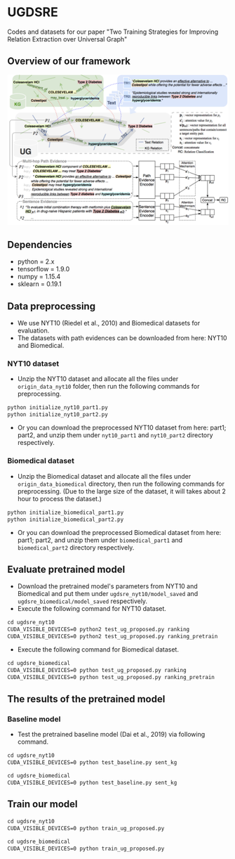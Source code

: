 # UGDSRE
Codes and datasets for our paper "Two Training Strategies for Improving Relation Extraction over Universal Graph"
## Overview of our framework
![](overview_of_ugdsre.png)
## Dependencies
- python = 2.x
- tensorflow = 1.9.0
- numpy = 1.15.4
- sklearn = 0.19.1
## Data preprocessing
- We use NYT10 (Riedel et al., 2010) and Biomedical datasets for evaluation.
- The datasets with path evidences can be downloaded from here: NYT10 and Biomedical.
### NYT10 dataset
- Unzip the NYT10 dataset and allocate all the files under `origin_data_nyt10` folder, then run the following commands for preprocessing.
~~~
python initialize_nyt10_part1.py
python initialize_nyt10_part2.py
~~~
- Or you can download the preprocessed NYT10 dataset from here: part1; part2, and unzip them under `nyt10_part1` and `nyt10_part2` directory respectively.
### Biomedical dataset
- Unzip the Biomedical dataset and allocate all the files under `origin_data_biomedical` directory, then run the following commands for preprocessing. (Due to the large size of the dataset, it will takes about 2 hour to process the dataset.)
~~~
python initialize_biomedical_part1.py
python initialize_biomedical_part2.py
~~~
- Or you can download the preprocessed Biomedical dataset from here: part1; part2, and unzip them under `biomedical_part1` and `biomedical_part2` directory respectively.
## Evaluate pretrained model
- Download the pretrained model's parameters from NYT10 and Biomedical and put them under `ugdsre_nyt10/model_saved` and `ugdsre_biomedical/model_saved` respectively.
- Execute the following command for NYT10 dataset.
~~~
cd ugdsre_nyt10
CUDA_VISIBLE_DEVICES=0 python2 test_ug_proposed.py ranking
CUDA_VISIBLE_DEVICES=0 python2 test_ug_proposed.py ranking_pretrain
~~~
- Execute the following command for Biomedical dataset.
~~~
cd ugdsre_biomedical
CUDA_VISIBLE_DEVICES=0 python test_ug_proposed.py ranking
CUDA_VISIBLE_DEVICES=0 python test_ug_proposed.py ranking_pretrain
~~~
## The results of the pretrained model
### Baseline model
- Test the pretrained baseline model (Dai et al., 2019) via following command.
~~~
cd ugdsre_nyt10
CUDA_VISIBLE_DEVICES=0 python test_baseline.py sent_kg
~~~
~~~
cd ugdsre_biomedical
CUDA_VISIBLE_DEVICES=0 python test_baseline.py sent_kg
~~~
## Train our model
~~~
cd ugdsre_nyt10
CUDA_VISIBLE_DEVICES=0 python train_ug_proposed.py
~~~
~~~
cd ugdsre_biomedical
CUDA_VISIBLE_DEVICES=0 python train_ug_proposed.py
~~~
